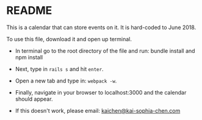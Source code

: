 # README

This is a calendar that can store events on it.
It is hard-coded to June 2018.

To use this file, download it and open up terminal.

- In terminal go to the root directory of the file and run: bundle install and npm install

- Next, type in ```rails s``` and hit ```enter```.

- Open a new tab and type in: ```webpack -w```.

- Finally, navigate in your browser to localhost:3000 and the calendar should appear.

- If this doesn't work, please email: kaichen@kai-sophia-chen.com
